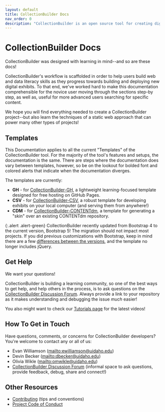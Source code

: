 ```yaml
---
layout: default
title: CollectionBuilder Docs
nav_order: 0
description: "CollectionBuilder is an open source tool for creating digital collection and exhibit websites that are driven by metadata and powered by modern static web technology."
---
```


# CollectionBuilder Docs

CollectionBuilder was designed with learning in mind--and so are these docs!

CollectionBuilder's workflow is scaffolded in order to help users build web and data literacy skills as they progress towards building and deploying new digital exhibits. 
To that end, we've worked hard to make this documentation comprehensible for the novice user moving through the sections step-by step, as well as, useful for more advanced users searching for specific content.

We hope you will find everything needed to create a CollectionBuilder project--but also learn the techniques of a static web approach that can power many other types of projects!

## Templates

This Documentation applies to all the current "Templates" of the CollectionBuilder tool. 
For the majority of the tool's features and setups, the documentation is the same. 
There are steps where the documentation does vary between templates, however, so be on the lookout for bolded font and colored alerts that indicate when the documentation diverges. 

The templates are currently: 

- **GH** - for [CollectionBuilder-GH](https://github.com/CollectionBuilder/collectionbuilder-gh), a lightweight learning-focused template designed for free hosting on GitHub Pages.
- **CSV** - for [CollectionBuilder-CSV](https://github.com/CollectionBuilder/collectionbuilder-csv), a robust template for developing exhibits on your local computer (and serving them from anywhere!)
- **CDM** - for [CollectionBuilder-CONTENTdm](https://github.com/CollectionBuilder/collectionbuilder-contentdm), a template for generating a "skin" over an existing CONTENTdm repository.

{:.alert .alert-green}
CollectionBuilder recently updated from Bootstrap 4 to the current version, Bootstrap 5!
The migration should not impact most projects.
If you did previous customizations with Bootstrap, keep in mind there are a few [differences between the versions](https://getbootstrap.com/docs/5.1/migration/), and the template no longer includes jQuery.

## Get Help

We want your questions! 

CollectionBuilder is building a learning community, so one of the best ways to get help, and help others in the process, is to ask questions on the [CollectionBuilder Discussion Forum](https://github.com/CollectionBuilder/collectionbuilder.github.io/discussions).
Always provide a link to your repository as it makes understanding and debugging the issue *much* easier!

You also might want to check our [Tutorials page](https://collectionbuilder.github.io/tutorials.html) for the latest videos!

## How To Get in Touch

Have questions, comments, or concerns for CollectionBuilder developers?
You're welcome to contact any or all of us:

- Evan Williamson (<mailto:ewilliamson@uidaho.edu>)
- Devin Becker (<mailto:dbecker@uidaho.edu>)
- Olivia Wikle (<mailto:omwikle@uidaho.edu>)
- [CollectionBuilder Discussion Forum](https://github.com/CollectionBuilder/collectionbuilder.github.io/discussions) (informal space to ask questions, provide feedback, debug, share and connect!)

## Other Resources

- [Contributing](https://github.com/CollectionBuilder/collectionbuilder.github.io/blob/main/CONTRIBUTING.md) (tips and conventions)
- [Project Code of Conduct](https://github.com/CollectionBuilder/collectionbuilder.github.io/blob/main/CODE_OF_CONDUCT.md)
